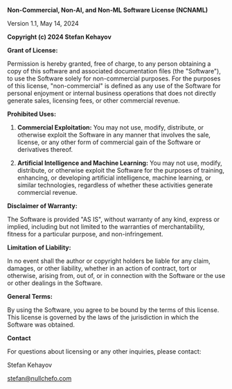**Non-Commercial, Non-AI, and Non-ML Software License (NCNAML)**

Version 1.1, May 14, 2024

**Copyright (c) 2024 Stefan Kehayov**

**Grant of License:**

Permission is hereby granted, free of charge, to any person obtaining a copy of this software and associated
documentation files (the "Software"), to use the Software solely for non-commercial purposes. For the purposes of this
license, "non-commercial" is defined as any use of the Software for personal enjoyment or internal business operations
that does not directly generate sales, licensing fees, or other commercial revenue.

**Prohibited Uses:**

1. **Commercial Exploitation:** You may not use, modify, distribute, or otherwise exploit the Software in any manner
   that involves the sale, license, or any other form of commercial gain of the Software or derivatives thereof.

2. **Artificial Intelligence and Machine Learning:** You may not use, modify, distribute, or otherwise exploit the
   Software for the purposes of training, enhancing, or developing artificial intelligence, machine learning, or similar
   technologies, regardless of whether these activities generate commercial revenue.

**Disclaimer of Warranty:**

The Software is provided "AS IS", without warranty of any kind, express or implied, including but not limited to the
warranties of merchantability, fitness for a particular purpose, and non-infringement.

**Limitation of Liability:**

In no event shall the author or copyright holders be liable for any claim, damages, or other liability, whether in an
action of contract, tort or otherwise, arising from, out of, or in connection with the Software or the use or other
dealings in the Software.

**General Terms:**

By using the Software, you agree to be bound by the terms of this license. This license is governed by the laws of the
jurisdiction in which the Software was obtained.

**Contact**

For questions about licensing or any other inquiries, please contact:

Stefan Kehayov

stefan@nullchefo.com

